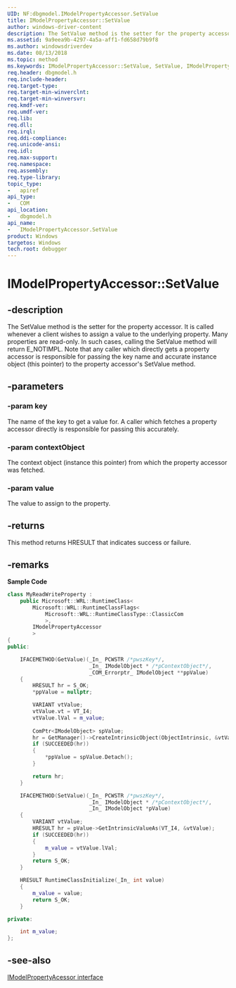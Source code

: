 ```yaml
---
UID: NF:dbgmodel.IModelPropertyAccessor.SetValue
title: IModelPropertyAccessor::SetValue
author: windows-driver-content
description: The SetValue method is the setter for the property accessor. It is called whenever a client wishes to assign a value to the underlying property.
ms.assetid: 9a9eea9b-4297-4a5a-aff1-fd658d79b9f8
ms.author: windowsdriverdev
ms.date: 08/13/2018 
ms.topic: method
ms.keywords: IModelPropertyAccessor::SetValue, SetValue, IModelPropertyAccessor.SetValue, IModelPropertyAccessor::SetValue, IModelPropertyAccessor.SetValue
req.header: dbgmodel.h
req.include-header:
req.target-type:
req.target-min-winverclnt:
req.target-min-winversvr:
req.kmdf-ver:
req.umdf-ver:
req.lib:
req.dll:
req.irql: 
req.ddi-compliance:
req.unicode-ansi:
req.idl:
req.max-support:
req.namespace:
req.assembly:
req.type-library: 
topic_type: 
-	apiref
api_type: 
-	COM
api_location: 
-	dbgmodel.h
api_name: 
-	IModelPropertyAccessor.SetValue
product: Windows
targetos: Windows
tech.root: debugger
---
```


# IModelPropertyAccessor::SetValue


## -description

The SetValue method is the setter for the property accessor. It is called whenever a client wishes to assign a value to the underlying property. Many properties are read-only. In such cases, calling the SetValue method will return E_NOTIMPL. Note that any caller which directly gets a property accessor is responsible for passing the key name and accurate instance object (this pointer) to the property accessor's SetValue method. 

## -parameters

### -param key
The name of the key to get a value for. A caller which fetches a property accessor directly is responsible for passing this accurately.

### -param contextObject
The context object (instance this pointer) from which the property accessor was fetched.

### -param value
The value to assign to the property.

## -returns
This method returns HRESULT that indicates success or failure.

## -remarks

**Sample Code**

```cpp
class MyReadWriteProperty :
    public Microsoft::WRL::RuntimeClass<
        Microsoft::WRL::RuntimeClassFlags<
            Microsoft::WRL::RuntimeClassType::ClassicCom
            >,
        IModelPropertyAccessor
        >
{
public:

    IFACEMETHOD(GetValue)(_In_ PCWSTR /*pwszKey*/, 
                          _In_ IModelObject * /*pContextObject*/, 
                          _COM_Errorptr_ IModelObject **ppValue)
    {
        HRESULT hr = S_OK;
        *ppValue = nullptr;

        VARIANT vtValue;
        vtValue.vt = VT_I4;
        vtValue.lVal = m_value;
        
        ComPtr<IModelObject> spValue;
        hr = GetManager()->CreateIntrinsicObject(ObjectIntrinsic, &vtValue, &spValue);
        if (SUCCEEDED(hr))
        {
            *ppValue = spValue.Detach();
        }

        return hr;
    }

    IFACEMETHOD(SetValue)(_In_ PCWSTR /*pwszKey*/, 
                          _In_ IModelObject * /*pContextObject*/, 
                          _In_ IModelObject *pValue)
    {
        VARIANT vtValue;
        HRESULT hr = pValue->GetIntrinsicValueAs(VT_I4, &vtValue);
        if (SUCCEEDED(hr))
        {
            m_value = vtValue.lVal;
        }
        return S_OK;
    }

    HRESULT RuntimeClassInitialize(_In_ int value)
    {
        m_value = value;
        return S_OK;
    }

private:

    int m_value;
};
```


## -see-also

[IModelPropertyAcessor interface](nn-dbgmodel-imodelpropertyaccessor.md)

